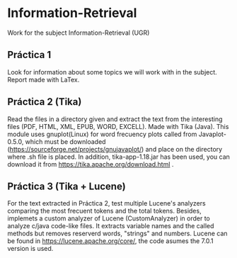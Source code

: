 # Information-Retrieval
Work for the subject Information-Retrieval (UGR)

## Práctica 1
Look for information about some topics we will work with in the subject. Report made with LaTex.

## Práctica 2 (Tika)
Read the files in a directory given and extract the text from the interesting files (PDF, HTML, XML, EPUB, WORD, EXCELL). Made with Tika (Java). This module uses gnuplot(Linux) for word frecuency plots called from Javaplot-0.5.0, which must be downloaded (https://sourceforge.net/projects/gnujavaplot/) and place on the directory where .sh file is placed. In addition, tika-app-1.18.jar has been used, you can download it from https://tika.apache.org/download.html .

## Práctica 3 (Tika + Lucene)
For the text extracted in Práctica 2, test multiple Lucene's analyzers comparing the most frecuent tokens and the total tokens. Besides, implemets a custom analyzer of Lucene (CustomAnalyzer) in order to analyze c/java code-like files. It extracts variable names and the called methods but removes reserverd words, "strings" and numbers. Lucene can be found in https://lucene.apache.org/core/, the code asumes the 7.0.1 version is used.
